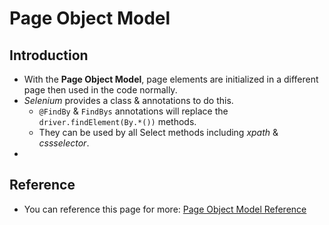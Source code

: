 # Page Object Model
## Introduction

* With the __Page Object Model__, page elements are initialized in a different page then used in the code normally.
* _Selenium_ provides a class & annotations to do this.
  * `@FindBy` & `FindBys` annotations will replace the `driver.findElement(By.*())` methods.
  * They can be used by all Select methods including _xpath_ & _cssselector_.
* 

## Reference
* You can reference this page for more: [Page Object Model Reference](https://www.guru99.com/page-object-model-pom-page-factory-in-selenium-ultimate-guide.html)